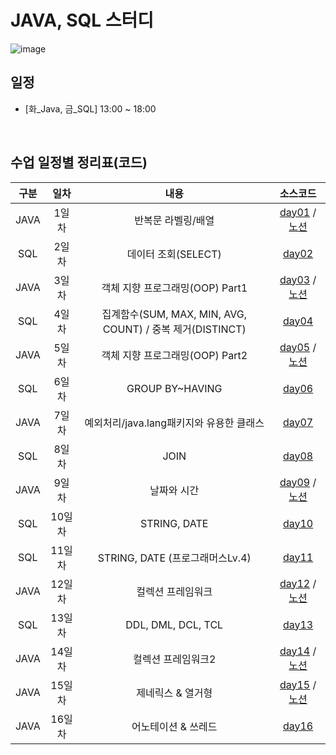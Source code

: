 # JAVA, SQL 스터디

![image](https://img.megastudyacademy.co.kr/campus/lecture/2023020617272316756720434541.png)

## 일정
- [화_Java, 금_SQL] 13:00 ~ 18:00
</br>

## 수업 일정별 정리표(코드)

| 구분 |  일차  |          내용          |     소스코드      |
| :--: | :----: | :--------------------: | :---------------: |
|  JAVA  | 1일차  | 반복문 라벨링/배열      | [day01](https://github.com/choiyuran/study_java/tree/main/week01/programmers) / [노션](https://choiyuran.notion.site/3fe484d19cf74a66995937789463febd?pvs=4) |
|  SQL  | 2일차  | 데이터 조회(SELECT)    | [day02](https://choiyuran.notion.site/select-86c7047756854f13900cd59216204e58?pvs=4) |
|  JAVA  | 3일차  | 객체 지향 프로그래밍(OOP) Part1  | [day03](https://github.com/choiyuran/study_java/tree/main/week02/oop) / [노션](https://choiyuran.notion.site/OOP-0e16aac9298541ada939686443e73a67?pvs=4) |
|  SQL  | 4일차  | 집계함수(SUM, MAX, MIN, AVG, COUNT) / 중복 제거(DISTINCT)      | [day04](https://choiyuran.notion.site/SUM-MAX-MIN-AVG-COUNT-DISTINCT-4dcbf0e256d74631880809c8014f74a4?pvs=4) |
|  JAVA  | 5일차  | 객체 지향 프로그래밍(OOP) Part2 | [day05](https://github.com/choiyuran/study_java/tree/main/week03/oop2) / [노션](https://choiyuran.notion.site/OOP-Part2-c5627a46fcf148ffaa27727b0b71a0ca?pvs=4) |
|  SQL  | 6일차  |  GROUP BY~HAVING                    | [day06](https://choiyuran.notion.site/GROUP-BY-HAVING-9376c8274f6e431abff499fffe29bb4f?pvs=4) |
|  JAVA | 7일차  |  예외처리/java.lang패키지와 유용한 클래스   | [day07](https://choiyuran.notion.site/java-lang-90c6df571cb3498a8a3ffd95dfc6a546?pvs=4) |
|  SQL  | 8일차  |  JOIN                | [day08](https://choiyuran.notion.site/JOIN-32762dbbf24c48eba8c377836f35bbb5?pvs=4) |
|  JAVA  | 9일차  |  날짜와 시간     | [day09](https://github.com/choiyuran/study_java/tree/main/week05/dateTime) / [노션](https://choiyuran.notion.site/2a10cb2c35ea431b89db35d1054e6e61?pvs=4) |
|  SQL  | 10일차 |  STRING, DATE  | [day10](https://choiyuran.notion.site/STRING-DATE-00f3b934d5974674837f3dcc4b684335?pvs=4) |
|  SQL  | 11일차 |  STRING, DATE (프로그래머스Lv.4)   | [day11](https://choiyuran.notion.site/STRING-DATE-00f3b934d5974674837f3dcc4b684335?pvs=4) 
|  JAVA  | 12일차 |  컬렉션 프레임워크   | [day12](https://github.com/choiyuran/study_java/tree/main/week06Collection) / [노션](https://choiyuran.notion.site/c43259fd22874e53894df008d7a674fd?pvs=4) |
|  SQL  | 13일차 |  DDL, DML, DCL, TCL  | [day13](https://choiyuran.notion.site/DDL-DML-DCL-TCL-21b5edff9444424383f7568d83998a6f?pvs=4) 
|  JAVA  | 14일차 |  컬렉션 프레임워크2  | [day14](https://github.com/choiyuran/study_java/tree/main/week07Collection2) / [노션](https://choiyuran.notion.site/2-4938777720054cc2b1d2a41ceb89cf3d?pvs=4)
|  JAVA  | 15일차 |  제네릭스 & 열거형  | [day15](https://github.com/choiyuran/study_java/tree/main/week08) / [노션](https://choiyuran.notion.site/2-4938777720054cc2b1d2a41ceb89cf3d?pvs=4)
|  JAVA  | 16일차 |  어노테이션 & 쓰레드  | [day16](https://github.com/choiyuran/study_java/tree/main/week10/thread)




